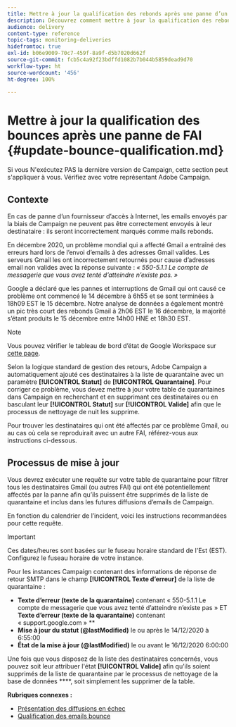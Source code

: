 ```yaml
---
title: Mettre à jour la qualification des rebonds après une panne d’un FAI
description: Découvrez comment mettre à jour la qualification des rebonds après une panne d’un fournisseur d’accès à Internet.
audience: delivery
content-type: reference
topic-tags: monitoring-deliveries
hidefromtoc: true
exl-id: b06e9009-70c7-459f-8a9f-d5b7020d662f
source-git-commit: fcb5c4a92f23bdffd1082b7b044b5859dead9d70
workflow-type: ht
source-wordcount: '456'
ht-degree: 100%

---
```


# Mettre à jour la qualification des bounces après une panne de FAI {#update-bounce-qualification.md}

Si vous N&#39;exécutez PAS la dernière version de Campaign, cette section peut s&#39;appliquer à vous. Vérifiez avec votre représentant Adobe Campaign.

## Contexte

En cas de panne d’un fournisseur d’accès à Internet, les emails envoyés par la biais de Campaign ne peuvent pas être correctement envoyés à leur destinataire : ils seront incorrectement marqués comme mails rebonds.

En décembre 2020, un problème mondial qui a affecté Gmail a entraîné des erreurs hard lors de l’envoi d’emails à des adresses Gmail valides. Les serveurs Gmail les ont incorrectement retournés pour cause d’adresses email non valides avec la réponse suivante : *« 550-5.1.1 Le compte de messagerie que vous avez tenté d’atteindre n’existe pas. »*

Google a déclaré que les pannes et interruptions de Gmail qui ont causé ce problème ont commencé le 14 décembre à 6h55 et se sont terminées à 18h09 EST le 15 décembre. Notre analyse de données a également montré un pic très court des rebonds Gmail à 2h06 EST le 16 décembre, la majorité s’étant produits le 15 décembre entre 14h00 HNE et 18h30 EST.

>[!NOTE]
>
>Vous pouvez vérifier le tableau de bord d’état de Google Workspace sur [cette page](https://www.google.com/appsstatus#hl=fr&amp;v=status).


Selon la logique standard de gestion des retours, Adobe Campaign a automatiquement ajouté ces destinataires à la liste de quarantaine avec un paramètre **[!UICONTROL Statut]** de **[!UICONTROL Quarantaine]**. Pour corriger ce problème, vous devez mettre à jour votre table de quarantaines dans Campaign en recherchant et en supprimant ces destinataires ou en basculant leur **[!UICONTROL Statut]** sur **[!UICONTROL Valide]** afin que le processus de nettoyage de nuit les supprime.

Pour trouver les destinataires qui ont été affectés par ce problème Gmail, ou au cas où cela se reproduirait avec un autre FAI, référez-vous aux instructions ci-dessous.

## Processus de mise à jour

Vous devrez exécuter une requête sur votre table de quarantaine pour filtrer tous les destinataires Gmail (ou autres FAI) qui ont été potentiellement affectés par la panne afin qu’ils puissent être supprimés de la liste de quarantaine et inclus dans les futures diffusions d’emails de Campaign.

En fonction du calendrier de l’incident, voici les instructions recommandées pour cette requête.

>[!IMPORTANT]
>
>Ces dates/heures sont basées sur le fuseau horaire standard de l&#39;Est (EST). Configurez le fuseau horaire de votre instance.

Pour les instances Campaign contenant des informations de réponse de retour SMTP dans le champ **[!UICONTROL Texte d’erreur]** de la liste de quarantaine :

* **Texte d’erreur (texte de la quarantaine)** contenant « 550-5.1.1 Le compte de messagerie que vous avez tenté d’atteindre n’existe pas » ET **Texte d’erreur (texte de la quarantaine)** contenant « support.google.com » **
* **Mise à jour du statut (@lastModified)** le ou après le 14/12/2020 à 6:55:00
* **État de la mise à jour (@lastModified)** le ou avant le 16/12/2020 6:00:00

Une fois que vous disposez de la liste des destinataires concernés, vous pouvez soit leur attribuer l&#39;état **[!UICONTROL Valide]** afin qu&#39;ils soient supprimés de la liste de quarantaine par le processus de nettoyage de la base de données ****, soit simplement les supprimer de la table.

**Rubriques connexes :**
* [Présentation des diffusions en échec](../../sending/using/understanding-delivery-failures.md)
* [Qualification des emails bounce   ](../../sending/using/understanding-delivery-failures.md#bounce-mail-qualification)
